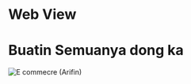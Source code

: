 # Web View


# Buatin Semuanya dong ka
![E commecre (Arifin)](https://github.com/lovelymondays/webProjectT5A/assets/66448607/a8f635e7-ad20-4792-be9b-0c92069f4618)
